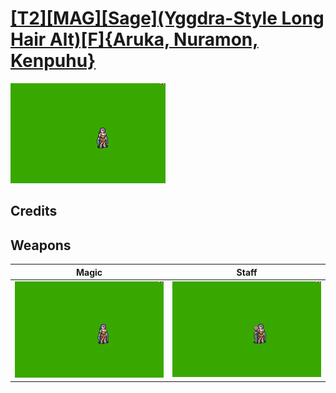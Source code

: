 # [\[T2\]\[MAG\]\[Sage\]\(Yggdra-Style Long Hair Alt\)\[F\]{Aruka, Nuramon, Kenpuhu}](./%5BT2%5D%5BMAG%5D%5BSage%5D(Yggdra-Style%20Long%20Hair%20Alt)%5BF%5D%7BAruka,%20Nuramon,%20Kenpuhu%7D)

<img src="./6.%20Magic%20(Long%20Hair%20Lute)%20%7BNuramon%7D/Magic_000.png" alt="[T2][MAG][Sage](Yggdra-Style Long Hair Alt)[F]{Aruka, Nuramon, Kenpuhu} standing" />

## Credits



## Weapons


|Magic |Staff |
|  :---: | :---: |
| <img alt="Magic animation" src="./6.%20Magic%20(Long%20Hair%20Lute)%20%7BNuramon%7D/Magic.gif" /> | <img alt="Staff animation" src="./7.%20Staff%20(Long%20Hair%20Lute)%20%7BNuramon%7D/Staff.gif" /> |
